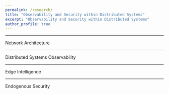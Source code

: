 ```yaml
---
permalink: /research/
title: "Observability and Security within Distributed Systems"
excerpt: "Observability and Security within Distributed Systems"
author_profile: true
---
```


------
Network Architecture  

------
Distributed Systems Observability 

------
Edge Intelligence  

------
Endogenous Security






